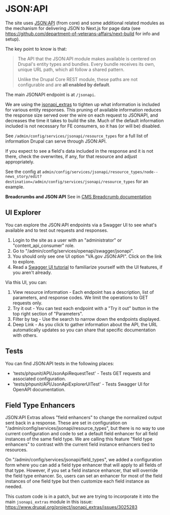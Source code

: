 # JSON:API

The site uses [JSON:API](https://www.drupal.org/docs/core-modules-and-themes/core-modules/jsonapi-module/api-overview) (from core) and some additional related modules as the mechanism for delivering JSON to Next.js for page data (see https://github.com/department-of-veterans-affairs/next-build for info and setup).

The key point to know is that:

> The API that the JSON:API module makes available is centered on Drupal's entity types and bundles. Every bundle receives its own, unique URL path, which all follow a shared pattern.
>
> Unlike the Drupal Core REST module, these paths are not configurable and are **all enabled by default**.

The main JSONAPI endpoint is at `/jsonapi`.

We are using the [jsonapi_extras](https://www.drupal.org/project/jsonapi_extras) to tighten up what information is included for various entity responses.
This pruning of available information reduces the response size served over the wire on each request to JSONAPI, and decreases the time it takes to build the site.
Much of the default information included is not necessary for FE consumers, so it has (or will be) disabled.

See `/admin/config/services/jsonapi/resource_types` for a full list of information Drupal can serve through JSON:API.

If you expect to see a field's data included in the response and it is not there, check the overwrites, if any, for that resource and adjust appropriately.

See the config at `admin/config/services/jsonapi/resource_types/node--news_story/edit?destination=/admin/config/services/jsonapi/resource_types` for an example.

**Breadcrumbs and JSON:API**
See in [CMS Breadcrumb documentation](https://prod.cms.va.gov/admin/structure/cm_document/note/126/breadcrumbs)

## UI Explorer

You can explore the JSON:API endpoints via a Swagger UI to see what's available and to test out requests and responses.

1. Login to the site as a user with an "administrator" or "content_api_consumer" role.
2. Go to "/admin/config/services/openapi/swagger/jsonapi".
3. You should only see one UI option "VA.gov JSON:API". Click on the link to explore.
3. Read a [Swagger UI tutorial](https://idratherbewriting.com/learnapidoc/pubapis_swagger.html) to familiarize
   yourself with the UI features, if you aren't already.

Via this UI, you can:

1. View resource information - Each endpoint has a description, list of parameters, and response codes. We limit the
   operations to GET requests only.
2. Try it out - You can test each endpoint with a "Try it out" button in the top right section of "Parameters".
3. Filter by tag - Use the search to narrow down the endpoints displayed.
4. Deep Link - As you click to gather information about the API, the URL automatically updates so you can share that
   specific documentation with others.

## Tests

You can find JSON:API tests in the following places:

- 'tests/phpunit/API/JsonApiRequestTest' - Tests GET requests and associated configuration.
- 'tests/phpunit/API/JsonApiExplorerUITest' - Tests Swagger UI for OpenAPI documentation.

## Field Type Enhancers

JSON:API Extras allows "field enhancers" to change the normalized output sent back in a response. These are set in
configuration on "/admin/config/services/jsonapi/resource_types", but there is no way to use current configuration
and code to set a default field enhancer for all field instances of the same field type. We are calling this feature
"field type enhancers" to contrast with the current field instance enhancers tied to resources.

On "/admin/config/services/jsonapi/field_types", we added a configuration form where you can add a field type
enhancer that will apply to all fields of that type. However, if you set a field instance enhancer, that will
override the field type enhancer. So, users can set an enhancer for most of the field instances of one field type
but then customize each field instance as needed.

This custom code is in a patch, but we are trying to incorporate it into the main `jsonapi_extras` module in this issue:
https://www.drupal.org/project/jsonapi_extras/issues/3025283
